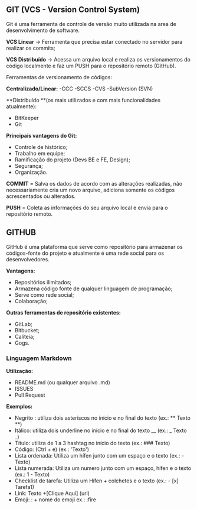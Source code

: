 ## GIT (VCS - Version Control System)

Git é uma ferramenta de controle de versão muito utilizada na area de desenvolvimento de software.

**VCS Linear** -> Ferramenta que precisa estar conectado no servidor para realizar os commits; 

**VCS Distribuído** -> Acessa um arquivo local e realiza os versionamentos do código localmente e faz um PUSH para o repositório remoto (GitHub).

Ferramentas de versionamento de códigos:

**Centralizado/Linear:**
-CCC
-SCCS
-CVS 
-SubVersion (SVN)

**Distribuído **(os mais utilizados e com mais funcionalidades atualmente):
- BitKeeper
- Git

**Principais vantagens do Git:**

- Controle de histórico;
- Trabalho em equipe;
- Ramificação do projeto (Devs BE e FE, Design);
- Segurança;
- Organização.

**COMMIT** = Salva os dados de acordo com as alterações realizadas, não necessariamente cria um novo arquivo, adiciona somente os códigos acrescentados ou alterados. 

**PUSH** = Coleta as informações do seu arquivo local e envia para o repositório remoto.


## GITHUB

GitHub é uma plataforma que serve como repositório para armazenar os códigos-fonte do projeto e atualmente é uma rede social para os desenvolvedores.

**Vantagens:**
- Repositórios ilimitados;
- Armazena código fonte de qualquer linguagem de programação;
- Serve como rede social;
- Colaboração;

**Outras ferramentas de repositório existentes:**
- GitLab;
- Bitbucket;
- Caliteia;
- Gogs.

### Linguagem Markdown

**Utilização:**
- README.md (ou qualquer arquivo .md)
- ISSUES
- Pull Request

**Exemplos:**

- Negrito : utiliza dois asteriscos no início e no final do texto  (ex.: ** Texto **)
- Itálico: utiliza dois underline no início e no final do texto __  (ex.: _ Texto _)
- Título: utiliza de 1 a 3 hashtag no início do texto (ex.: ### Texto)
- Código: (Ctrl + e) (ex.: 'Texto')
- Lista ordenada: Utiliza um hífen junto com um espaço e o texto (ex.: - Texto)
- Lista numerada: Utiliza um numero junto com um espaço, hífen e o texto (ex.: 1 - Texto)
- Checklist de tarefa: Utiliza um Hífen + colchetes e o texto (ex.: - [x] Tarefa1)
- Link: Texto +[Clique Aqui] (url) 
- Emoji: : + nome do emoji ex.: :fire
